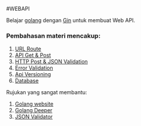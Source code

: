 #WEBAPI

Belajar [golang][1] dengan [Gin][2] untuk membuat Web API.


### **Pembahasan materi mencakup:**
01. [URL Route](https://github.com/reshimahendra/webapi/tree/01.route)
02. [API Get & Post](https://github.com/reshimahendra/webapi/tree/03.post)
03. [HTTP Post & JSON Validation](https://github.com/reshimahendra/webapi/tree/04.http-post-and-json-validation)
04. [Error Validation](https://github.com/reshimahendra/webapi/tree/05.error-validation)
05. [Api Versioning](https://github.com/reshimahendra/webapi/tree/06.api-versioning)
06. [Database](https://github.com/reshimahendra/webapi/tree/07.database)

Rujukan yang sangat membantu:
01. [Golang website][1]
02. [Golang Deeper](https://astaxie.gitbooks.io/build-web-application-with-golang/content/en/)
03. [JSON Validator][2]

[1]:https://golang.org "Official golang website"
[2]:https://pkg.go.dev/github.com/go-playground/validator/v10#section-readme "JSon Validator"
